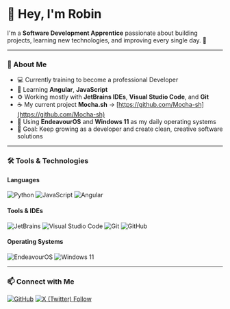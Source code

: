 # 👋 Hey, I'm Robin

I'm a **Software Development Apprentice** passionate about building projects, learning new technologies, and improving every single day. 🚀

---

### 🧠 About Me
- 💻 Currently training to become a professional Developer  
- 🌱 Learning **Angular**, **JavaScript**  
- ⚙️ Working mostly with **JetBrains IDEs**, **Visual Studio Code**, and **Git**  
- ☕️ My current project **Mocha.sh** -> [https://github.com/Mocha-sh](https://github.com/Mocha-sh)
- 🐧 Using **EndeavourOS** and **Windows 11** as my daily operating systems  
- 🎯 Goal: Keep growing as a developer and create clean, creative software solutions  

---

### 🛠️ Tools & Technologies

#### Languages  
![Python](https://img.shields.io/badge/Python-3776AB?style=for-the-badge&logo=python&logoColor=white)
![JavaScript](https://img.shields.io/badge/JavaScript-F7DF1E?style=for-the-badge&logo=javascript&logoColor=black)
![Angular](https://img.shields.io/badge/Angular-DD0031?style=for-the-badge&logo=angular&logoColor=white)

#### Tools & IDEs  
![JetBrains](https://img.shields.io/badge/JetBrains-000000?style=for-the-badge&logo=jetbrains&logoColor=white)
![Visual Studio Code](https://img.shields.io/badge/Visual%20Studio%20Code-0078D4?style=for-the-badge&logo=visualstudiocode&logoColor=white)
![Git](https://img.shields.io/badge/Git-F05032?style=for-the-badge&logo=git&logoColor=white)
![GitHub](https://img.shields.io/badge/GitHub-181717?style=for-the-badge&logo=github&logoColor=white)

#### Operating Systems  
![EndeavourOS](https://img.shields.io/badge/EndeavourOS-7F7FFF?style=for-the-badge&logo=endeavouros&logoColor=white)
![Windows 11](https://img.shields.io/badge/Windows%2011-0078D6?style=for-the-badge&logo=windows11&logoColor=white)

---

### 📫 Connect with Me  
[![GitHub](https://img.shields.io/badge/GitHub-%23181717.svg?&style=for-the-badge&logo=github&logoColor=white)](https://github.com/robin-engels)
[![X (Twitter) Follow](https://img.shields.io/badge/Follow-%40robinengels__dev-1DA1F2?style=for-the-badge&logo=x&logoColor=white)](https://x.com/robinengels_dev?s=21)
